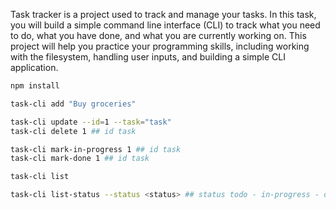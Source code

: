Task tracker is a project used to track and manage your tasks. In this task, you will build a simple command line interface (CLI) to track what you need to do, what you have done, and what you are currently working on. This project will help you practice your programming skills, including working with the filesystem, handling user inputs, and building a simple CLI application.

```bash
npm install
```

```bash
task-cli add "Buy groceries"
```

```bash
task-cli update --id=1 --task="task" 
task-cli delete 1 ## id task
```

```bash
task-cli mark-in-progress 1 ## id task
task-cli mark-done 1 ## id task
```


```bash
task-cli list
```

```bash
task-cli list-status --status <status> ## status todo - in-progress - done
```
